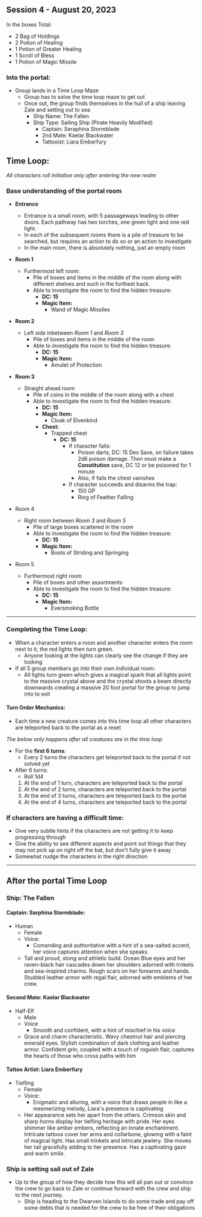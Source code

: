 ## Session 4 - August 20, 2023

In the boxes Total:
- 2 Bag of Holdings
- 2 Potion of Healing
- 1 Potion of Greater Healing
- 1 Scroll of Bless
- 1 Potion of Magic Missile

### Into the portal:
- Group lands in a Time Loop Maze
  - Group has to solve the time loop maze to get out
  - Once out, the group finds themselves in the hull of a ship leaving Zale and setting out to sea
    - Ship Name: The Fallen
    - Ship Type: Sailing Ship (Pirate Heavily Modified)
      - Captain: Seraphina Stormblade
      - 2nd Mate: Kaelar Blackwater
      - Tattooist: Liara Emberfury


## Time Loop:
*All characters roll initiative only after entering the new realm*

### Base understanding of the portal room
- **Entrance**
  - Entrance is a small room, with 5 passageways leading to other doors. Each pathway has two torches, one green light and one red light.
  - In each of the subsequent rooms there is a pile of treasure to be searched, but requires an action to do so or an action to investigate
  - In the main room, there is absolutely nothing, just an empty room

- **Room 1**
  - Furthermost left room:
    - Pile of boxes and items in the middle of the room along with different shelves and such in the furthest back.
    - Able to investigate the room to find the hidden treasure:
      - **DC: 15**
      - **Magic Item:**
        - Wand of Magic Missiles
- **Room 2**
  - Left side inbetween *Room 1* and *Room 3*
    - Pile of boxes and items in the middle of the room
    - Able to investigate the room to find the hidden treasure:
      - **DC: 15**
      - **Magic Item:**
        - Amulet of Protection
- **Room 3**
  - Straight ahead room
    - Pile of coins in the middle of the room along with a chest
    - Able to investigate the room to find the hidden treasure:
      - **DC: 15**
      - **Magic Item:**
        - Cloak of Elvenkind
      - **Chest:**
        - Trapped chest
          - **DC: 15**
            - If character fails:
              - Poison darts, DC: 15 Dex Save, on failure takes 2d6 poison damage. Then must make a **Constitution** save, DC 12 or be poisoned for 1 minute
              - Also, if fails the chest vanishes
            - If character succeeds and disarms the trap:
              - 150 GP
              - Ring of Feather Falling
- Room 4
  - Right room between *Room 3* and *Room 5*
    - Pile of large boxes scattered in the room
    - Able to investigate the room to find the hidden treasure:
      - **DC: 15**
      - **Magic Item:**
        - Boots of Striding and Springing
- Room 5
  - Furthermost right room
    - Pile of boxes and other assortments
    - Able to investigate the room to find the hidden treasure:
      - **DC: 15**
      - **Magic Item:**
        - Eversmoking Bottle

***

### Completing the Time Loop:
- When a character enters a room and another character enters the room next to it, the red lights then turn green.
  - Anyone looking at the lights can clearly see the change if they are looking
- If all 5 group members go into their own individual room:
  - All lights turn green which gives a magical spark that all lights point to the massive crystal above and the crystal shoots a beam directly downwards creating a massive 20 foot portal for the group to jump into to exit

#### Turn Order Mechanics:
- Each time a new creature comes into this time loop all other characters are teleported back to the portal as a reset

*The below only happens after all creatures are in the time loop*
- For the **first 6 turns**:
  - Every 2 turns the characters get teleported back to the portal if not solved yet
- After 6 turns:
  - Roll 1d4
  1. At the end of 1 turn, characters are teleported back to the portal 
  2. At the end of 2 turns, characters are teleported back to the portal
  3. At the end of 3 turns, characters are teleported back to the portal
  4. At the end of 4 turns, characters are teleported back to the portal

### If characters are having a difficult time:

- Give very subtle hints if the characters are not getting it to keep progressing through
- Give the ability to see different aspects and point out things that they may not pick up on right off the bat, but don't fully give it away
- Somewhat nudge the characters in the right direction


***

## After the portal Time Loop

### Ship: The Fallen

#### Captain: Sarphina Stormblade:
- Human 
  - Female
  - Voice:
    - Comanding and authoritative with a hint of a sea-salted accent, her voice captures attention when she speaks
  - Tall and proud, stong and athletic build. Ocean Blue eyes and her raven-black hair cascades down her shoulders adorned with trnkets and sea-inspired charms. Rough scars on her forearms and hands. Studded leather armor with regal flair, adorned with emblems of her crew. 
#### Second Mate: Kaelar Blackwater
- Half-Elf
  - Male
  - Voice
    - Smooth and confident, with a hint of mischief in his voice
  - Grace and charm characteristic. Wavy chestnut hair and piercing emerald eyes. Stylish combination of dark clothing and leather armor. Confident grin, coupled with a touch of roguish flair, captures the hearts of those who cross paths with him

#### Tattoo Artist: Liara Emberfury
- Tiefling
  - Female
  - Voice:
    - Enigmatic and alluring, with a voice that draws people in like a mesmerizing melody, Liara's presence is captivating
  - Her appearance sets her apart from the others. Crimson skin and sharp horns display her tiefling heritage with pride. Her eyes shimmer like amber embers, reflecting an innate enchantment. Intricate tattoos cover her arms and collarbone, glowing with a faint of magical light. Has small trinkets and intricate jewlery. She moves her tail gracefully adding to her presence. Has a captivating gaze and warm smile.


### Ship is setting sail out of Zale
- Up to the group of how they decide how this will all pan out or convince the crew to go back to Zale or continue forward with the crew and ship to the next journey.
  - Ship is heading to the Dwarven Islands to do some trade and pay off some debts that is needed for the crew to be free of their obligations
